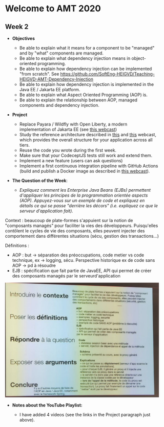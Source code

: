 # Welcome to AMT 2020



## Week 2

* **Objectives**

  * Be able to explain what it means for a component to be "managed" and by "what" components are managed.
  * Be able to explain what dependency injection means in object-oriented programming.
  * Be able to explain how dependency injection can be implemented "from scratch". See https://github.com/SoftEng-HEIGVD/Teaching-HEIGVD-AMT-Dependency-Injection
  * Be able to explain how dependency injection is implemented in the Java EE / Jakarta EE platform.
  * Be able to explain what Aspect Oriented Programming (AOP) is.
  * Be able to explain the relationship between AOP, managed components and dependency injection.

* **Project**

  * Replace Payara / Wildfly with Open Liberty, a modern implementation of Jakarta EE (see [this webcast](https://www.youtube.com/watch?v=fJI_9VArhtY&list=PLfKkysTy70QZe0fhUhZmR64ZPUIFpN4MJ&index=1&t=733s))
  * Study the reference architecture described in [this](https://www.youtube.com/watch?v=Yr7OeHtefvQ&list=PLfKkysTy70QZe0fhUhZmR64ZPUIFpN4MJ&index=3) and [this](https://www.youtube.com/watch?v=SW9YFmC_va0&list=PLfKkysTy70QZe0fhUhZmR64ZPUIFpN4MJ&index=4) webcast, which provides the overall structure for your application across all tiers.
  * Reuse the code you wrote during the first week.
  * Make sure that your CodeceptJS tests still work and extend them.
  * Implement a new feature (users can ask questions)
  * Implement a first continuous integration pipeline with GitHub Actions (build and publish a Docker image as described in [this webcast](https://www.youtube.com/watch?v=jrTIZBMmqhI&list=PLfKkysTy70QZe0fhUhZmR64ZPUIFpN4MJ&index=2&t=8s)).

* **The Question of the Week**: 

  * *Expliquez comment les Enterprise Java Beans (EJBs) permettent d'appliquer les principes de la programmation orientée aspects (AOP). Appuyez-vous sur un exemple de code et expliquez en détails ce qui se passe "derrière les décors" (i.e. expliquez ce que le serveur d'application fait).*

Context : beaucoup de plate-formes s'appuient sur la notion de "composants managés" pour faciliter la vies des développeurs. Puisqu'elles contôlent le cycles de vie des composants, elles peuvent injecter des comportement dans différentes situations (sécu, gestion des transactions...)

Définitions : 
  * AOP : but -> séparation des préoccupations, code metier vs code technique, ex -> logging, sécu. Perspective historique ex de code sans AOP -> pd à résoudre
  * EJB : spécification que fait partie de JavaEE, API qui permet de créer des composants managés par le serveurd'application

![Réponse](reponse_question_semaine_2.png)


* **Notes about the YouTube Playlist:**

  * I have added 4 videos (see the links in the Project paragraph just above).